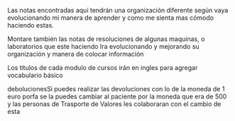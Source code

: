 Las notas encontradas aquí tendrán una organización diferente según vaya evolucionando mi manera de aprender  y como me sienta mas cómodo haciendo estas.

Montare también las notas de resoluciones de algunas maquinas, o laboratorios que este haciendo 
Ira evolucionando y mejorando su organización y manera de colocar información 

Los títulos de cada modulo de cursos irán en ingles para agregar vocabulario básico




debolucionesSi puedes realizar las devoluciones con lo de la moneda de 1 euro porfa se la puedes cambiar al paciente por la moneda que era de 500 y las personas de Trasporte de Valores les colaboraran con el cambio de esta